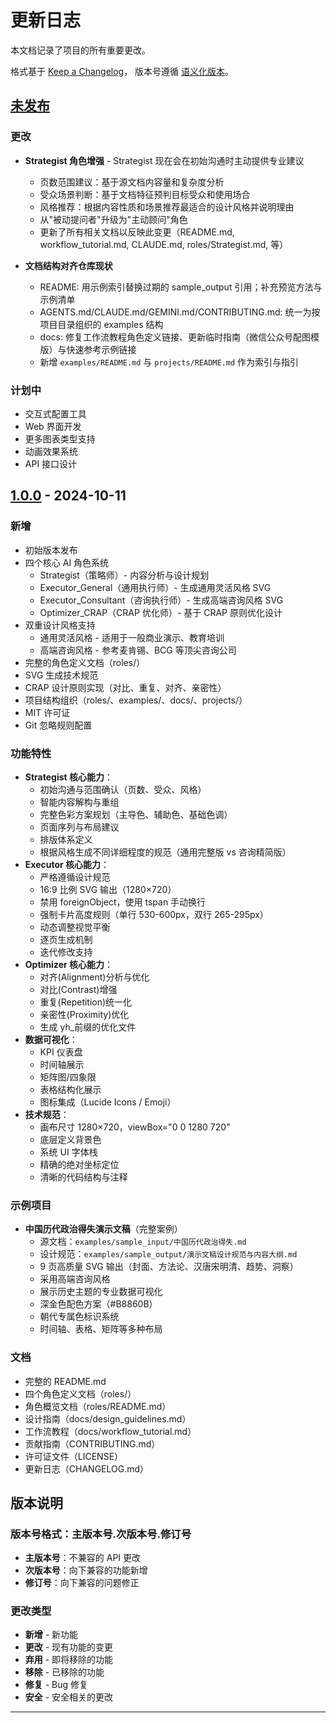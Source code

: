 # 更新日志

本文档记录了项目的所有重要更改。

格式基于 [Keep a Changelog](https://keepachangelog.com/zh-CN/1.0.0/)，
版本号遵循 [语义化版本](https://semver.org/lang/zh-CN/)。

## [未发布]

### 更改

- **Strategist 角色增强** - Strategist 现在会在初始沟通时主动提供专业建议
  - 页数范围建议：基于源文档内容量和复杂度分析
  - 受众场景判断：基于文档特征预判目标受众和使用场合
  - 风格推荐：根据内容性质和场景推荐最适合的设计风格并说明理由
  - 从"被动提问者"升级为"主动顾问"角色
  - 更新了所有相关文档以反映此变更（README.md, workflow_tutorial.md, CLAUDE.md, roles/Strategist.md, 等）

- **文档结构对齐仓库现状**
  - README: 用示例索引替换过期的 sample_output 引用；补充预览方法与示例清单
  - AGENTS.md/CLAUDE.md/GEMINI.md/CONTRIBUTING.md: 统一为按项目目录组织的 examples 结构
  - docs: 修复工作流教程角色定义链接、更新临时指南（微信公众号配图模版）与快速参考示例链接
  - 新增 `examples/README.md` 与 `projects/README.md` 作为索引与指引

### 计划中

- 交互式配置工具
- Web 界面开发
- 更多图表类型支持
- 动画效果系统
- API 接口设计

## [1.0.0] - 2024-10-11

### 新增

- 初始版本发布
- 四个核心 AI 角色系统
  - Strategist（策略师）- 内容分析与设计规划
  - Executor_General（通用执行师）- 生成通用灵活风格 SVG
  - Executor_Consultant（咨询执行师）- 生成高端咨询风格 SVG
  - Optimizer_CRAP（CRAP 优化师）- 基于 CRAP 原则优化设计
- 双重设计风格支持
  - 通用灵活风格 - 适用于一般商业演示、教育培训
  - 高端咨询风格 - 参考麦肯锡、BCG 等顶尖咨询公司
- 完整的角色定义文档（roles/）
- SVG 生成技术规范
- CRAP 设计原则实现（对比、重复、对齐、亲密性）
- 项目结构组织（roles/、examples/、docs/、projects/）
- MIT 许可证
- Git 忽略规则配置

### 功能特性

- **Strategist 核心能力**：
  - 初始沟通与范围确认（页数、受众、风格）
  - 智能内容解构与重组
  - 完整色彩方案规划（主导色、辅助色、基础色调）
  - 页面序列与布局建议
  - 排版体系定义
  - 根据风格生成不同详细程度的规范（通用完整版 vs 咨询精简版）
- **Executor 核心能力**：
  - 严格遵循设计规范
  - 16:9 比例 SVG 输出（1280×720）
  - 禁用 foreignObject，使用 tspan 手动换行
  - 强制卡片高度规则（单行 530-600px，双行 265-295px）
  - 动态调整视觉平衡
  - 逐页生成机制
  - 迭代修改支持
- **Optimizer 核心能力**：
  - 对齐(Alignment)分析与优化
  - 对比(Contrast)增强
  - 重复(Repetition)统一化
  - 亲密性(Proximity)优化
  - 生成 yh\_前缀的优化文件
- **数据可视化**：
  - KPI 仪表盘
  - 时间轴展示
  - 矩阵图/四象限
  - 表格结构化展示
  - 图标集成（Lucide Icons / Emoji）
- **技术规范**：
  - 画布尺寸 1280×720，viewBox="0 0 1280 720"
  - 底层<rect>定义背景色
  - 系统 UI 字体栈
  - 精确的绝对坐标定位
  - 清晰的代码结构与注释

### 示例项目

- **中国历代政治得失演示文稿**（完整案例）
  - 源文档：`examples/sample_input/中国历代政治得失.md`
  - 设计规范：`examples/sample_output/演示文稿设计规范与内容大纲.md`
  - 9 页高质量 SVG 输出（封面、方法论、汉唐宋明清、趋势、洞察）
  - 采用高端咨询风格
  - 展示历史主题的专业数据可视化
  - 深金色配色方案（#B8860B）
  - 朝代专属色标识系统
  - 时间轴、表格、矩阵等多种布局

### 文档

- 完整的 README.md
- 四个角色定义文档（roles/）
- 角色概览文档（roles/README.md）
- 设计指南（docs/design_guidelines.md）
- 工作流教程（docs/workflow_tutorial.md）
- 贡献指南（CONTRIBUTING.md）
- 许可证文件（LICENSE）
- 更新日志（CHANGELOG.md）

## 版本说明

### 版本号格式：主版本号.次版本号.修订号

- **主版本号**：不兼容的 API 更改
- **次版本号**：向下兼容的功能新增
- **修订号**：向下兼容的问题修正

### 更改类型

- **新增** - 新功能
- **更改** - 现有功能的变更
- **弃用** - 即将移除的功能
- **移除** - 已移除的功能
- **修复** - Bug 修复
- **安全** - 安全相关的更改

---

[未发布]: https://github.com/hugohe3/ppt-master/compare/v1.0.0...HEAD
[1.0.0]: https://github.com/hugohe3/ppt-master/releases/tag/v1.0.0

